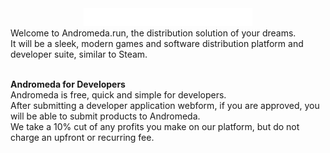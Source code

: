 <center><img src="./logo.png" height="28"></center>
Welcome to Andromeda.run, the distribution solution of your dreams.  
<br>It will be a sleek, modern games and software distribution platform and developer suite, similar to Steam.  

<br><strong>Andromeda for Developers</strong>  
Andromeda is free, quick and simple for developers.  
After submitting a developer application webform, if you are approved, you will be able to submit products to Andromeda.  
We take a 10% cut of any profits you make on our platform, but do not charge an upfront or recurring fee.
